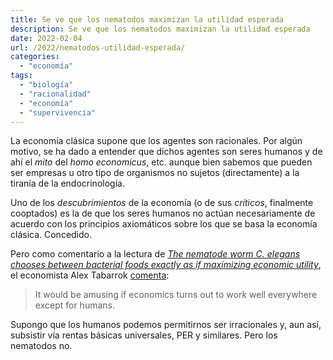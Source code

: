```yaml
---
title: Se ve que los nematodos maximizan la utilidad esperada
description: Se ve que los nematodos maximizan la utilidad esperada
date: 2022-02-04
url: /2022/nematodos-utilidad-esperada/
categories:
  - "economía"
tags:
  - "biología"
  - "racionalidad"
  - "economía"
  - "supervivencia"
---
```


La economía clásica supone que los agentes son racionales. Por algún motivo, se ha dado a entender que dichos agentes son seres humanos y de ahí el _mito_ del _homo economicus_, etc. aunque bien sabemos que pueden ser empresas u otro tipo de organismos no sujetos (directamente) a la tiranía de la endocrinología.

Uno de los _descubrimientos_ de la economía (o de sus _críticos_, finalmente cooptados) es la de que los seres humanos no actúan necesariamente de acuerdo con los principios axiomáticos sobre los que se basa la economía clásica. Concedido.

Pero como comentario a la lectura de [_The nematode worm C. elegans chooses between bacterial foods exactly as if maximizing economic utility_](https://www.biorxiv.org/content/10.1101/2021.04.25.441352v2), el economista Alex Tabarrok [comenta](https://marginalrevolution.com/marginalrevolution/2021/07/nematodes-maximize-expected-utility.html):

> It would be amusing if economics turns out to work well everywhere except for humans.

Supongo que los humanos podemos permitirnos ser irracionales y, aun así, subsistir vía rentas básicas universales, PER y similares. Pero los nematodos no.



